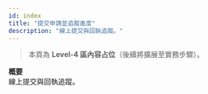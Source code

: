 ```yaml
---
id: index
title: "提交申請並追蹤進度"
description: "線上提交與回執追蹤。"
---
```


> 本頁為 **Level-4 區內容占位**（後續將擴展至實務步驟）。

**概要**  
線上提交與回執追蹤。
